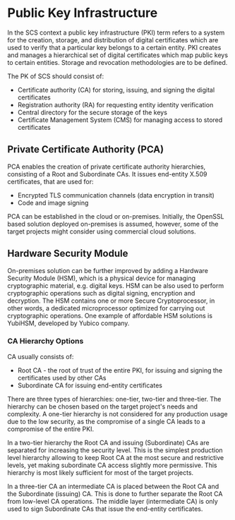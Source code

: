# Public Key Infrastructure

In the SCS context a public key infrastructure (PKI) term refers to a system for the creation, storage, and distribution of digital certificates which are used to verify that a particular key belongs to a certain entity. PKI creates and manages a hierarchical set of digital certificates which map public keys to certain entities. Storage and revocation methodologies are to be defined.

The PK of SCS should consist of:
  + Certificate authority (CA) for storing, issuing, and signing the digital certificates
  + Registration authority (RA) for requesting entity identity verification
  + Central directory for the secure storage of the keys
  + Certificate Management System (CMS) for managing access to stored certificates
 
## Private Certificate Authority (PCA)

PCA enables the creation of private certificate authority hierarchies, consisting of a Root and Subordinate CAs. It issues end-entity X.509 certificates, that are used for: 

  + Encrypted TLS communication channels (data encryption in transit)
  + Code and image signing

PCA can be established in the cloud or on-premises. Initially, the OpenSSL based solution deployed on-premises is assumed, however, some of the target projects might consider using commercial cloud solutions. 

## Hardware Security Module

On-premises solution can be further improved by adding a Hardware Security Module (HSM), which is a physical device for managing cryptographic material, e.g. digital keys. HSM can be also used to perform cryptographic operations such as digital signing, encryption and decryption. The HSM contains one or more Secure Cryptoprocessor, in other words, a dedicated microprocessor optimized for carrying out cryptographic operations. One example of affordable HSM solutions is YubiHSM, developed by Yubico company.

### CA Hierarchy Options

CA usually consists of:
  + Root CA - the root of trust of the entire PKI, for issuing and signing the certificates used by other CAs
  + Subordinate CA for issuing end-entity certificates

There are three types of hierarchies: one-tier, two-tier and three-tier. The hierarchy can be chosen based on the target project's needs and complexity. A one-tier hierarchy is not considered for any production usage due to the low security, as the compromise of a single CA leads to a compromise of the entire PKI.

In a two-tier hierarchy the Root CA and issuing (Subordinate) CAs are separated for increasing the security level. This is the simplest production level hierarchy allowing to keep Root CA at the most secure and restrictive levels, yet making subordinate CA access slightly more permissive. This hierarchy is most likely sufficient for most of the target projects.

In a three-tier CA an intermediate CA is placed between the Root CA and the Subordinate (issuing) CA. This is done to further separate the Root CA from low-level CA operations. The middle layer (intermediate CA) is only used to sign Subordinate CAs that issue the end-entity certificates. 

